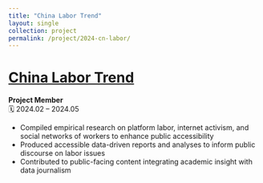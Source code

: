 ```yaml
---
title: "China Labor Trend"
layout: single
collection: project
permalink: /project/2024-cn-labor/
---
```


# [China Labor Trend](https://www.laodongqushi.com/)

**Project Member**  
🗓️ 2024.02 – 2024.05

- Compiled empirical research on platform labor, internet activism, and social networks of workers to enhance public accessibility  
- Produced accessible data-driven reports and analyses to inform public discourse on labor issues  
- Contributed to public-facing content integrating academic insight with data journalism
